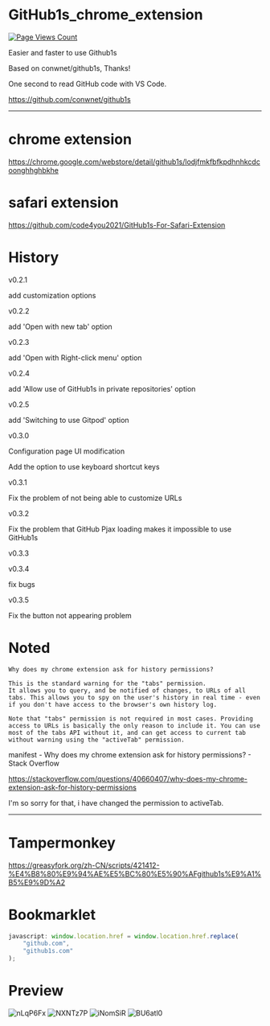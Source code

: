 # GitHub1s_chrome_extension

[![Page Views Count](https://badges.toozhao.com/badges/01EYB0JV8TJM3A7E0TK240SB29/green.svg)](https://badges.toozhao.com/stats/01EYB0JV8TJM3A7E0TK240SB29 "Get your own page views count badge on badges.toozhao.com")

Easier and faster to use Github1s

Based on conwnet/github1s, Thanks!

One second to read GitHub code with VS Code.

https://github.com/conwnet/github1s

---

# chrome extension

https://chrome.google.com/webstore/detail/github1s/lodjfmkfbfkpdhnhkcdcoonghhghbkhe

# safari extension

https://github.com/code4you2021/GitHub1s-For-Safari-Extension

# History

v0.2.1

add customization options

v0.2.2

add 'Open with new tab' option

v0.2.3

add 'Open with Right-click menu' option

v0.2.4

add 'Allow use of GitHub1s in private repositories' option

v0.2.5

add 'Switching to use Gitpod' option

v0.3.0

Configuration page UI modification

Add the option to use keyboard shortcut keys

v0.3.1

Fix the problem of not being able to customize URLs

v0.3.2

Fix the problem that GitHub Pjax loading makes it impossible to use GitHub1s

v0.3.3

v0.3.4

fix bugs

v0.3.5

Fix the button not appearing problem

# Noted

```
Why does my chrome extension ask for history permissions?

This is the standard warning for the "tabs" permission.
It allows you to query, and be notified of changes, to URLs of all tabs. This allows you to spy on the user's history in real time - even if you don't have access to the browser's own history log.

Note that "tabs" permission is not required in most cases. Providing access to URLs is basically the only reason to include it. You can use most of the tabs API without it, and can get access to current tab without warning using the "activeTab" permission.
```

manifest - Why does my chrome extension ask for history permissions? - Stack Overflow

https://stackoverflow.com/questions/40660407/why-does-my-chrome-extension-ask-for-history-permissions

I'm so sorry for that, i have changed the permission to activeTab.

---

# Tampermonkey

https://greasyfork.org/zh-CN/scripts/421412-%E4%B8%80%E9%94%AE%E5%BC%80%E5%90%AFgithub1s%E9%A1%B5%E9%9D%A2

# Bookmarklet

```javascript
javascript: window.location.href = window.location.href.replace(
	"github.com",
	"github1s.com"
);
```

# Preview

![nLqP6Fx](https://user-images.githubusercontent.com/14891797/108682902-de62ea00-752b-11eb-8572-4b66268f422d.png)
![NXNTz7P](https://i.imgur.com/NXNTz7P.png)
![iNomSiR](https://i.imgur.com/iNomSiR.png)
![BU6atl0](https://i.imgur.com/BU6atl0.png)
